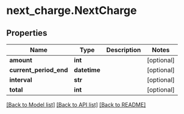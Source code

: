 # next_charge.NextCharge

## Properties
Name | Type | Description | Notes
------------ | ------------- | ------------- | -------------
**amount** | **int** |  | [optional] 
**current_period_end** | **datetime** |  | [optional] 
**interval** | **str** |  | [optional] 
**total** | **int** |  | [optional] 

[[Back to Model list]](../README.md#documentation-for-models) [[Back to API list]](../README.md#documentation-for-api-endpoints) [[Back to README]](../README.md)


